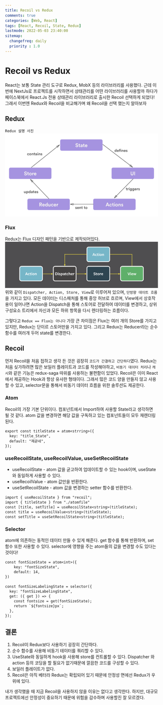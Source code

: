 ```yaml
---
title: Recoil vs Redux
comments: true
categories: [Web, React]
tags: [React, Recoil, State, Redux]
lastmode: 2022-05-03 23:40:00
sitemap:  
  changefreq: daily
  priority : 1.0
---
```


# Recoil vs Redux

React는 보통 State 관리 도구로 Redux, MobX 등의 라이브러리를 사용했다. 근데 이번에 NextJs로 프로젝트를 시작하면서 상태관리를 어떤 라이브러리를 사용할까 하다가 페이스북에서 React.Js 전용 상태관리 라이브러리로 출시한 Recoil 선택하게 되었다!
그래서 이번엔 Redux와 Recoil을 비교해가며 왜 Recoil을 선택 했는지 알아보자

## Redux

`Redux 설명 사진`
![redux](/assets/img/post/redux.png)


### Flux
Redux는 Flux 디자인 패턴을 기반으로 제작되어있다.
![flux](/assets/img/post/flux.png)
위와 같이 `Dispatcher, Action, Store, View`로 이루어져 있으며, `단방향 데이트 흐름`을 가지고 있다. 모든 데이터는 디스패처를 통해 중앙 허브로 흐르며, View에서 상호작용이 일어나면 Action을 Dispatch을 통해 스토어로 전달하여 데이터를 변경하고, 상위 구성요소 트리에서 자신과 모든 하위 항목을 다시 렌더링하는 흐름이다.

그렇다고 `Redux == Flux는 아니다` 가장 큰 차이점은 Flux는 여러 개의 Store를 가지고 있지만, Redux는 단이르 스토어만을 가지고 있다. 그리고 Redux는 Reducer라는 순수 함수를 여러개 두어 state를 변경한다.

## Recoil
먼저 Recoil을 처음 접하고 생각 든 것은 굉장히 `코드가 간결하고 간단하다`였다. Redux는 처음 싲가하려면 많은 보일러 플레이트과 코드를 작성해야하고, `비동기 데이터 처리`나 `캐시`와 같은 기능은 redux-saga 따위를 사용하는 불편함이 있었다. 
Recoil은 이미 React에서 제공하는 Hook과 항상 유사한 형태이다. 그래서 많은 코드 양을 만들지 않고 사용할 수 있고, selector문을 통해서 비동기 데이터 흐름을 위한 솔루션도 제공한다.

### Atom
Recoil의 가장 기본 단위이다. 컴포넌트에서 Import하여 사용할 State라고 생각하면 될 것 같다. atom 값을 변경하면 해당 값을 구독하고 있는 컴포넌트들이 모두 재렌더링 된다.

```tsx
export const titleState = atom<strring>({
  key: "title_State",
  default: "제곧네",
});
```

### useRecoilState, useRecoilValue, useSetRecoilState 

* useRecoilState - atom 값을 굳고하여 업데이트할 수 있는 hook이며, useState와 동일하게 사용할 수 있다.
* useRecoilValue - atom 값만을 반환한다.
* useSetRecoilState - atom 값을 변경하는 setter 함수를 반환한다.

```tsx
import { useRecoilState } from "recoil";
import { titleState } from "./atomfile"
const [title, setTitle] = useRecoilState<string>(titleState);
const title = useRecoilValue<string>(titleState);
const setTitle = useSetRecoilState<string>(titleState);
```

### Selector
atom에 의존하는 동적인 데이터 만들 수 있게 해준다. get 함수를 통해 반환하며, set 함수 또한 사용할 수 있다. selector에 영향을 주는 atom들의 값을 변경할 수도 있다는 것이다!

```tsx
const fontSizeState = atom<int>({
    key: "fontSizeState",
    default: 14,
})

const fontSizeLabelingState = selector({
  key: "fontSizeLabelingState",
  get: ({ get }) => {
    const fontsize = get(fontSizeState);
    return `${fontsize}px`;
  }, 
});
```

## 결론
1. Recoil이 Redux보다 사용하기 굉장히 간단하다.
2. 순수 함수를 사용해 비동기 테이터를 쿼리할 수 있다.
3. UseState와 동일하게 hook을 사용해 store를 컨트롤할 수 있다. Dispatcher 와 action 등의 코딩을 할 필요가 없기때문에 깔끔한 코드를 구성할 수 있다.
4. 보일러 플레이트가 없다.
5. Recoil은 아직 베터라 Redux는 확립되어 있기 때문에 안정성 면에선 Redux가 우위에 있다.

내가 생각했을 때 지금 Recoil을 사용하지 않을 이유는 없다고 생각한다. 하지만, 대규모 프로젝트에선 안정성이 중요하기 때문에 위험을 감수하며 사용할진 잘 모르겠다.
